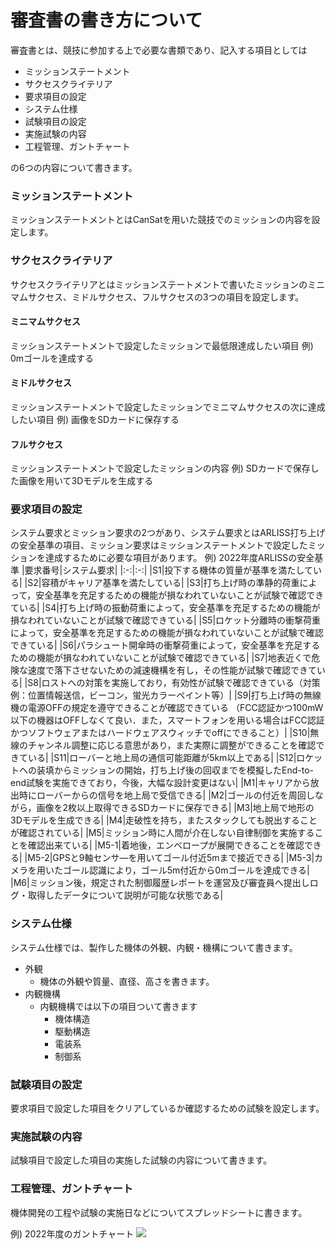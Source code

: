 # 審査書の書き方について
審査書とは、競技に参加する上で必要な書類であり、記入する項目としては

- ミッションステートメント
- サクセスクライテリア
- 要求項目の設定
- システム仕様
- 試験項目の設定
- 実施試験の内容
- 工程管理、ガントチャート

の6つの内容について書きます。

### ミッションステートメント
ミッションステートメントとはCanSatを用いた競技でのミッションの内容を設定します。
### サクセスクライテリア
サクセスクライテリアとはミッションステートメントで書いたミッションのミニマムサクセス、ミドルサクセス、フルサクセスの3つの項目を設定します。
#### ミニマムサクセス
ミッションステートメントで設定したミッションで最低限達成したい項目
例) 0mゴールを達成する
#### ミドルサクセス
ミッションステートメントで設定したミッションでミニマムサクセスの次に達成したい項目
例) 画像をSDカードに保存する
#### フルサクセス
ミッションステートメントで設定したミッションの内容
例) SDカードで保存した画像を用いて3Dモデルを生成する
### 要求項目の設定
システム要求とミッション要求の2つがあり、システム要求とはARLISS打ち上げの安全基準の項目、ミッション要求はミッションステートメントで設定したミッションを達成するために必要な項目があります。
例) 2022年度ARLISSの安全基準
|要求番号|システム要求|
|:-:|:-:|
|S1|投下する機体の質量が基準を満たしている|
|S2|容積がキャリア基準を満たしている|
|S3|打ち上げ時の準静的荷重によって，安全基準を充足するための機能が損なわれていないことが試験で確認できている|
|S4|打ち上げ時の振動荷重によって，安全基準を充足するための機能が損なわれていないことが試験で確認できている|
|S5|ロケット分離時の衝撃荷重によって，安全基準を充足するための機能が損なわれていないことが試験で確認できている|
|S6|パラシュート開傘時の衝撃荷重によって，安全基準を充足するための機能が損なわれていないことが試験で確認できている|
|S7|地表近くで危険な速度で落下させないための減速機構を有し，その性能が試験で確認できている|
|S8|ロストへの対策を実施しており，有効性が試験で確認できている（対策例：位置情報送信，ビーコン，蛍光カラーペイント等）|
|S9|打ち上げ時の無線機の電源OFFの規定を遵守できることが確認できている （FCC認証かつ100mW以下の機器はOFFしなくて良い．また，スマートフォンを用いる場合はFCC認証かつソフトウェアまたはハードウェアスウィッチでoffにできること）|
|S10|無線のチャンネル調整に応じる意思があり，また実際に調整ができることを確認できている|
|S11|ローバーと地上局の通信可能距離が5km以上である|
|S12|ロケットへの装填からミッションの開始，打ち上げ後の回収までを模擬したEnd-to-end試験を実施できており，今後，大幅な設計変更はない|
|M1|キャリアから放出時にローバーからの信号を地上局で受信できる|
|M2|ゴールの付近を周回しながら，画像を2枚以上取得できるSDカードに保存できる|
|M3|地上局で地形の3Dモデルを生成できる|
|M4|走破性を持ち，またスタックしても脱出することが確認されている|
|M5|ミッション時に人間が介在しない自律制御を実施することを確認出来ている|
|M5-1|着地後，エンベロープが展開できることを確認できる|
|M5-2|GPSと9軸センサ―を用いてゴール付近5mまで接近できる|
|M5-3|カメラを用いたゴール認識により，ゴール5m付近から0mゴールを達成できる|
|M6|ミッション後，規定された制御履歴レポートを運営及び審査員へ提出しログ・取得したデータについて説明が可能な状態である|
### システム仕様
システム仕様では、製作した機体の外観、内観・機構について書きます。
- 外観
  - 機体の外観や質量、直径、高さを書きます。
- 内観機構
  - 内観機構では以下の項目ついて書きます
    - 機体構造
    - 駆動構造
    - 電装系
    - 制御系
### 試験項目の設定
要求項目で設定した項目をクリアしているか確認するための試験を設定します。
### 実施試験の内容
試験項目で設定した項目の実施した試験の内容について書きます。
### 工程管理、ガントチャート
機体開発の工程や試験の実施日などについてスプレッドシートに書きます。

例) 2022年度のガントチャート
![](2023-04-04-16-53-51.png)
